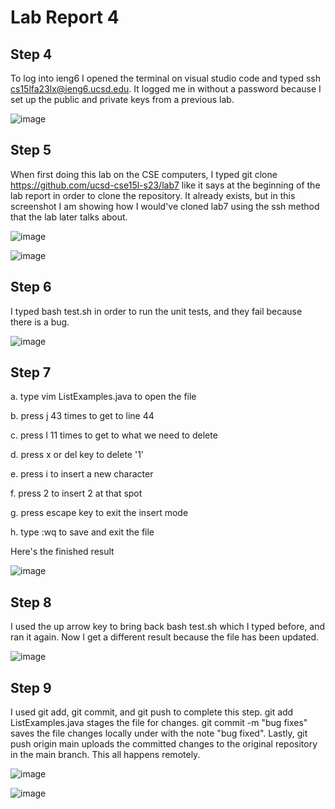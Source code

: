 # Lab Report 4

## Step 4
To log into ieng6 I opened the terminal on visual studio code and typed ssh cs15lfa23lx@ieng6.ucsd.edu<enter>. It logged me in without a password because I set up the public and private keys from a previous lab.

![image](https://github.com/pmaloney7/cse15l-lab-reports/assets/146884245/2b09ab11-4326-4250-bffd-d83a852c7fed)

## Step 5
When first doing this lab on the CSE computers, I typed git clone https://github.com/ucsd-cse15l-s23/lab7 like it says at the beginning of the lab report in order to clone the repository. It already exists, but in this screenshot I am showing how I would've cloned lab7 using the ssh method that the lab later talks about.

![image](https://github.com/pmaloney7/cse15l-lab-reports/assets/146884245/12988074-c754-4feb-bece-d7ecfe2caa0f)

![image](https://github.com/pmaloney7/cse15l-lab-reports/assets/146884245/4503d4bd-6e2c-4617-aaec-4140d7ecf72c)

## Step 6
I typed bash test.sh in order to run the unit tests, and they fail because there is a bug.

![image](https://github.com/pmaloney7/cse15l-lab-reports/assets/146884245/fd1cb128-e511-487d-bd75-57dea6902f94)

## Step 7
a. type vim ListExamples.java to open the file

b. press j 43 times to get to line 44

c. press l 11 times to get to what we need to delete

d. press x or del key to delete '1'

e. press i to insert a new character

f. press 2 to insert 2 at that spot

g. press escape key to exit the insert mode

h. type :wq to save and exit the file

Here's the finished result

![image](https://github.com/pmaloney7/cse15l-lab-reports/assets/146884245/7432b942-d506-4ae3-ac33-d951188b2104)

## Step 8
I used the up arrow key to bring back bash test.sh which I typed before, and ran it again. Now I get a different result because the file has been updated.

![image](https://github.com/pmaloney7/cse15l-lab-reports/assets/146884245/fa1d4d73-5249-4415-9f1d-cbbf6c5382a2)


## Step 9 
I used git add, git commit, and git push to complete this step. git add ListExamples.java stages the file for changes. git commit -m "bug fixes" saves the file changes locally under with the note "bug fixed". Lastly, git push origin main uploads the committed changes to the original repository in the main branch. This all happens remotely.

![image](https://github.com/pmaloney7/cse15l-lab-reports/assets/146884245/f3dd956e-a17a-42b4-8b8e-2eec388ae9a2)

![image](https://github.com/pmaloney7/cse15l-lab-reports/assets/146884245/c28a3c50-e257-49b1-a67b-34623a021d06)

